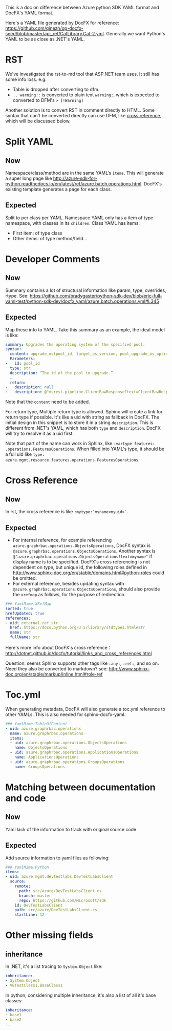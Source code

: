 This is a doc on difference between Azure python SDK YAML format and DocFX's YAML format.

Here's a YAML file generated by DocFX for reference: https://github.com/qinezh/op-docfx-seed/blob/master/api_ref/CatLibrary.Cat-2.yml. Generally we want Python's YAML to be as close as .NET's YAML.

# RST
We've investigated the rst-to-md tool that ASP.NET team uses. It still has some info loss. e.g.
* Table is dropped after converting to dfm.
* `.. warning::` is converted to plain text `warning:`, which is expected to converted to DFM's `> [!Warning]`

Another solution is to convert RST in comment directly to HTML. Some syntax that can't be converted directly can use DFM, like [cross reference](user-content-cross-reference), which will be discussed below.

# Split YAML
## Now
Namespace/class/method are in the same YAML’s `items`. This will generate a super long page like http://azure-sdk-for-python.readthedocs.io/en/latest/ref/azure.batch.operations.html.
DocFX's existing template generates a page for each class.
## Expected
Split to per class per YAML. Namespace YAML only has a item of type namespace, with classes in its `children`. Class YAML has items:
* First item: of type class
* Other items: of type method/field…

# Developer Comments
## Now
Summary contains a lot of structural information like param, type, overrides, rtype. See: https://github.com/bradygaster/python-sdk-dev/blob/eric-full-yaml-test/python-sdk-dev/docfx_yaml/azure.batch.operations.yml#L345
## Expected 
Map these info to YAML. Take this summary as an example, the ideal model is like:
```YAML
summary: Upgrades the operating system of the specified pool.
syntax:
  content: upgrade_os(pool_id, target_os_version, pool_upgrade_os_options=None, custom_headers=None, raw=False, **operation_config)
  Parameters:
-	id: pool_id
  type: str
  description: “The id of the pool to upgrade.”
  …
  return:
-	description: null
-	description: @"msrest.pipeline.ClientRawResponse?text=ClientRawResponse" if raw=true
```
Note that the `content` need to be added.

For return type, Multiple return type is allowed. Sphinx will create a link for return type if possible. It's like a uid with string as fallback in DocFX. The initial design in this snippet is to store it in a string `description`. This is different from .NET's YAML, which has both `type` and `description`. DocFX will try to resolve it as a uid first.

Note that part of the name can work in Sphinx, like `:vartype features: .operations.FeaturesOperations`. When filled into YAML's type, it should be a full uid like `type: azure.mgmt.resource.features.operations.FeaturesOperations`.

# Cross Reference
## Now
In rst, the cross reference is like `` :mytype:`myname<myuid>` ``.
## Expected
- For internal reference, for example referencing `azure.graphrbac.operations.ObjectsOperations`, DocFX syntax is `@azure.graphrbac.operations.ObjectsOperations`. Another syntax is `@"azure.graphrbac.operations.ObjectsOperations?text=myname"` if display name is to be specified. DocFX's cross referencing is not dependent on type, but unique id, the following roles defined in http://www.sphinx-doc.org/en/stable/domains.html#python-roles could be omitted.
- For external reference, besides updating syntax with `@azure.graphrbac.operations.ObjectsOperations`, should also provide the `xrefmap` as follows, for the purpose of redirection.
``` yaml
### YamlMime:XRefMap
sorted: true
hrefUpdated: true
references:
- uid: external.ref.str
  href: https://docs.python.org/3.5/library/stdtypes.html#str
  name: str
  fullName: str
```
Here's more info about DocFX's cross reference：http://dotnet.github.io/docfx/tutorial/links_and_cross_references.html

Question: seems Sphinx supports other tags like `:any:`, `:ref:`, and so on. Need they also be converted to markdown? see: http://www.sphinx-doc.org/en/stable/markup/inline.html#role-ref

# Toc.yml
When generating metadata, DocFX will also generate a toc.yml reference to other YAMLs. This is also needed for sphinx-docfx-yaml.
``` yaml
### YamlMime:TableOfContent
- uid: azure.graphrbac.operations
  name: azure.graphrbac.operations
  items:
  - uid: azure.graphrbac.operations.ObjectsOperations
    name: ObjectsOperations
  - uid: azure.graphrbac.operations.ApplicationsOperations
    name: ApplicationsOperations
  - uid: azure.graphrbac.operations.GroupsOperations
    name: GroupsOperations
```

# Matching between documentation and code
## Now
Yaml lack of the information to track with original source code.
## Expected
Add source information to yaml files as following:
``` yaml
### YamlMime:Python
items:
- uid: azure.mgmt.devtestlabs.DevTestLabsClient
  source:
    remote:
      path: src/azure/DevTestLabsClient.cs
      branch: master
      repo: https://github.com/Microsoft/sdk
    id: DevTestLabsClient
    path: src/azure/DevTestLabsClient.cs
    startLine: 12
```

# Other missing fields
## inheritance
In .NET, it's a list tracing to `System.Object` like:
``` yaml
inheritance:
- System.Object
- VBTestClass1.BaseClass1
```
In python, considering multiple inheritance, it's also a list of all it's base classes:
``` yaml
inheritance:
- base1
- base2
...
```
